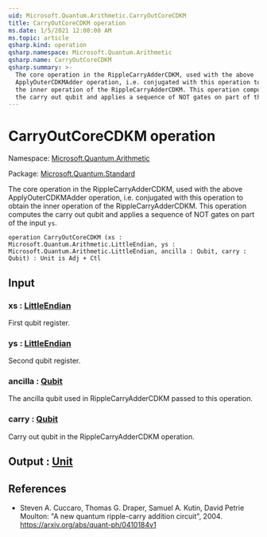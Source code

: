 ```yaml
---
uid: Microsoft.Quantum.Arithmetic.CarryOutCoreCDKM
title: CarryOutCoreCDKM operation
ms.date: 1/5/2021 12:00:00 AM
ms.topic: article
qsharp.kind: operation
qsharp.namespace: Microsoft.Quantum.Arithmetic
qsharp.name: CarryOutCoreCDKM
qsharp.summary: >-
  The core operation in the RippleCarryAdderCDKM, used with the above
  ApplyOuterCDKMAdder operation, i.e. conjugated with this operation to obtain
  the inner operation of the RippleCarryAdderCDKM. This operation computes
  the carry out qubit and applies a sequence of NOT gates on part of the input `ys`.
---
```


# CarryOutCoreCDKM operation

Namespace: [Microsoft.Quantum.Arithmetic](xref:Microsoft.Quantum.Arithmetic)

Package: [Microsoft.Quantum.Standard](https://nuget.org/packages/Microsoft.Quantum.Standard)


The core operation in the RippleCarryAdderCDKM, used with the aboveApplyOuterCDKMAdder operation, i.e. conjugated with this operation to obtainthe inner operation of the RippleCarryAdderCDKM. This operation computesthe carry out qubit and applies a sequence of NOT gates on part of the input `ys`.

```qsharp
operation CarryOutCoreCDKM (xs : Microsoft.Quantum.Arithmetic.LittleEndian, ys : Microsoft.Quantum.Arithmetic.LittleEndian, ancilla : Qubit, carry : Qubit) : Unit is Adj + Ctl
```


## Input

### xs : [LittleEndian](xref:Microsoft.Quantum.Arithmetic.LittleEndian)

First qubit register.


### ys : [LittleEndian](xref:Microsoft.Quantum.Arithmetic.LittleEndian)

Second qubit register.


### ancilla : [Qubit](xref:microsoft.quantum.lang-ref.qubit)

The ancilla qubit used in RippleCarryAdderCDKM passed to this operation.


### carry : [Qubit](xref:microsoft.quantum.lang-ref.qubit)

Carry out qubit in the RippleCarryAdderCDKM operation.



## Output : [Unit](xref:microsoft.quantum.lang-ref.unit)



## References

- Steven A. Cuccaro, Thomas G. Draper, Samuel A. Kutin, David  Petrie Moulton: "A new quantum ripple-carry addition circuit", 2004.  https://arxiv.org/abs/quant-ph/0410184v1